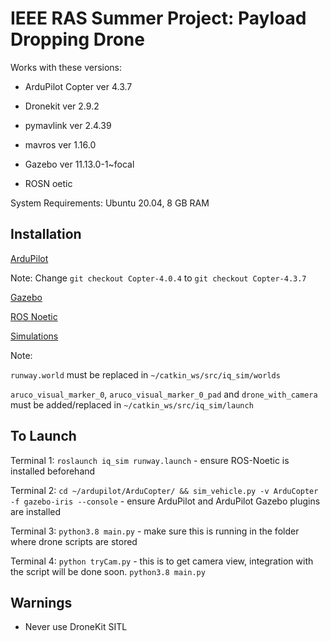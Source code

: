 # IEEE RAS Summer Project: Payload Dropping Drone

Works with these versions: 

- ArduPilot Copter ver 4.3.7

- Dronekit ver 2.9.2

- pymavlink ver 2.4.39

- mavros ver 1.16.0

- Gazebo ver 11.13.0-1~focal

- ROSN oetic

System Requirements: Ubuntu 20.04, 8 GB RAM

## Installation
[ArduPilot](https://github.com/Intelligent-Quads/iq_tutorials/blob/master/docs/Installing_Ardupilot_20_04.md)

Note: Change ```git checkout Copter-4.0.4``` to ```git checkout Copter-4.3.7```

[Gazebo](https://github.com/Intelligent-Quads/iq_tutorials/blob/master/docs/installing_gazebo_arduplugin.md)

[ROS Noetic](https://github.com/Intelligent-Quads/iq_tutorials/blob/master/docs/installing_ros_20_04.md)

[Simulations](https://github.com/Intelligent-Quads/iq_sim/tree/master)

Note:

```runway.world``` must be replaced in ```~/catkin_ws/src/iq_sim/worlds```

```aruco_visual_marker_0```, ```aruco_visual_marker_0_pad``` and ```drone_with_camera``` must be added/replaced in ```~/catkin_ws/src/iq_sim/launch```

## To Launch
Terminal 1: ```roslaunch iq_sim runway.launch``` - ensure ROS-Noetic is installed beforehand

Terminal 2: ```cd ~/ardupilot/ArduCopter/ && sim_vehicle.py -v ArduCopter -f gazebo-iris --console``` - ensure ArduPilot and ArduPilot Gazebo plugins are installed

Terminal 3: ```python3.8 main.py``` - make sure this is running in the folder where drone scripts are stored

Terminal 4: ```python tryCam.py``` - this is to get camera view, integration with the script will be done soon. 
```python3.8 main.py```

## Warnings
- Never use DroneKit SITL
